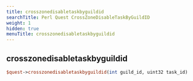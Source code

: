 ```yaml
---
title: crosszonedisabletaskbyguildid
searchTitle: Perl Quest CrossZoneDisableTaskByGuildID
weight: 1
hidden: true
menuTitle: crosszonedisabletaskbyguildid
---
```

## crosszonedisabletaskbyguildid
```perl
$quest->crosszonedisabletaskbyguildid(int guild_id, uint32 task_id)
```